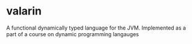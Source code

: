 # valarin
A functional dynamically typed language for the JVM. Implemented as a part of a course on dynamic programming langauges
